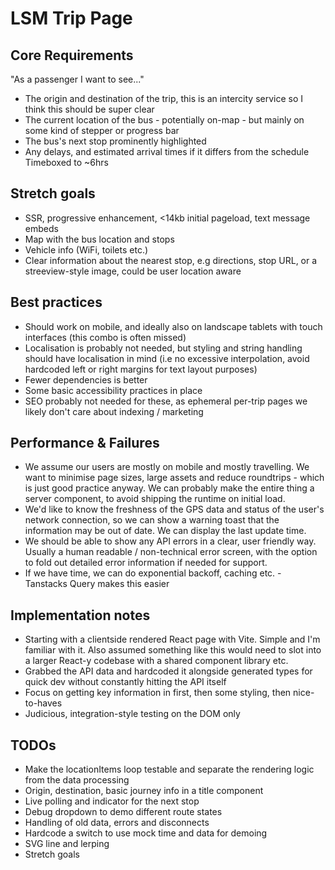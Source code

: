 # LSM Trip Page

## Core Requirements
"As a passenger I want to see..."
- The origin and destination of the trip, this is an intercity service so I think this should be super clear
- The current location of the bus - potentially on-map - but mainly on some kind of stepper or progress bar
- The bus's next stop prominently highlighted
- Any delays, and estimated arrival times if it differs from the schedule
Timeboxed to ~6hrs

## Stretch goals
- SSR, progressive enhancement, <14kb initial pageload, text message embeds
- Map with the bus location and stops
- Vehicle info (WiFi, toilets etc.)
- Clear information about the nearest stop, e.g directions, stop URL, or a streeview-style image, could be user location aware

## Best practices
- Should work on mobile, and ideally also on landscape tablets with touch interfaces (this combo is often missed)
- Localisation is probably not needed, but styling and string handling should have localisation in mind (i.e no excessive interpolation, avoid hardcoded left or right margins for text layout purposes)
- Fewer dependencies is better
- Some basic accessibility practices in place
- SEO probably not needed for these, as ephemeral per-trip pages we likely don't care about indexing / marketing

## Performance & Failures
- We assume our users are mostly on mobile and mostly travelling. We want to minimise page sizes, large assets and reduce roundtrips - which is just good practice anyway. We can probably make the entire thing a server component, to avoid shipping the runtime on initial load.
- We'd like to know the freshness of the GPS data and status of the user's network connection, so we can show a warning toast that the information may be out of date. We can display the last update time.
- We should be able to show any API errors in a clear, user friendly way. Usually a human readable / non-technical error screen, with the option to fold out detailed error information if needed for support.
- If we have time, we can do exponential backoff, caching etc. - Tanstacks Query makes this easier

## Implementation notes
- Starting with a clientside rendered React page with Vite. Simple and I'm familiar with it. Also assumed something like this
would need to slot into a larger React-y codebase with a shared component library etc.
- Grabbed the API data and hardcoded it alongside generated types for quick dev without constantly hitting the API itself
- Focus on getting key information in first, then some styling, then nice-to-haves
- Judicious, integration-style testing on the DOM only

## TODOs
- Make the locationItems loop testable and separate the rendering logic from the data processing
- Origin, destination, basic journey info in a title component
- Live polling and indicator for the next stop
- Debug dropdown to demo different route states
- Handling of old data, errors and disconnects
- Hardcode a switch to use mock time and data for demoing
- SVG line and lerping
- Stretch goals
